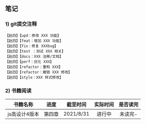 
## 笔记
### 1) git提交注释
```
【赵四】【upd：修改 XXX 功能】
【赵四】【feat：增加 XXX 功能】
【赵四】【fix：修复 XXXbug】
【赵四】【test ：测试 XXX 相关】
【赵四】【docs：XXX 注释/文档】
【赵四】【perf：优化 XXX】
【赵四】【refactor：重构 XXX】
【赵四】【refactor：撤销 XXX 修改】
【赵四】【style：XXX 样式修改】
```
### 2) 书籍阅读
|书籍名称       |进度        |截至时间         |实际时间 |是否读完 |
| -------------|:--------------:|:--------------:|:--------------:|:--------------:|
|js高设计4版本|第四章|2021/8/31|进行中|未读完-|
